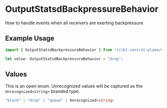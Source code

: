 # OutputStatsdBackpressureBehavior

How to handle events when all receivers are exerting backpressure

## Example Usage

```typescript
import { OutputStatsdBackpressureBehavior } from "cribl-control-plane/models/operations";

let value: OutputStatsdBackpressureBehavior = "drop";
```

## Values

This is an open enum. Unrecognized values will be captured as the `Unrecognized<string>` branded type.

```typescript
"block" | "drop" | "queue" | Unrecognized<string>
```
